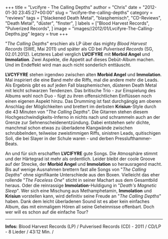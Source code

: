 +++
title = "Lvcifyre - The Calling Depths"
author = "Chris"
date = "2012-01-30 23:45:27+00:00"
slug = "lvcifyre-the-calling-depths"
category = "reviews"
tags = ["blackened Death Metal", "blasphemisch", "CD-Reviews", "Death Metal", "düster", "finster", ]
labels = ["Blood Harvest Records", "Pulverized Records", ]
image = "images//2012/01/Lvcifyre-The-Calling-Depths.jpg"
legacy = true
+++

"_The Calling Depths_" erschien als LP über das mighty _Blood Harvest Records_ (SWE, Mai 2011) und später als CD bei _Pulverised Records_ (SG, 02.01.2012). Letzteres Label verglich **LVCIFYRE** mit **Morbid Angel** und **Immolation**. Zwei Aspekte, die Appetit auf dieses Debüt-Album machen. Und im Endeffekt wird man auch nicht sonderlich enttäuscht.

**LVCYFYRE** stehen irgendwo zwischen alten **Morbid Angel** und **Immolation**. Mal inspiriert die eine Band mehr die Riffs, mal die andere mehr die Leads. Als Ergebnis gibt es auf jeden Fall blasphemischen, düsteren Death Metal mit leicht schwarzen Tendenzen. Das britische Trio - zur Einspielung des Albums wohl noch Duo - fügt zu ihren offensichtlichen Einflüssen noch einen eigenen Aspekt hinzu. Das Drumming ist fast durchgängig am oberen Anschlag der Möglichkeiten und brettert im derbsten **Krisiun**-Style durch die 43 Minuten von "_The Calling Depths_". Die Gitarren stehen diesem Hochgeschwindigkeits-Inferno in nichts nach und schrammeln auch an der Grenze zur Sehnenscheidenentzündung. Dabei entstehen sehr dichte, manchmal schon etwas zu überladene Klangwände zwischen schrubbelnden, teilweise zweistimmigen Riffs, sinistren Leads, quitischigen Soli, die bei Slayer in der Schule waren - und derben Presslufthammer-Beats.

An und für sich erschaffen **LVCIFYRE** gute Songs. Die Atmosphäre stimmt und der Härtegrad ist mehr als ordentlich. Leider bleibt der coole Groove auf der Strecke, der **Morbid Angel** und **Immolation** so herausragend macht. Bis auf wenige Ausnahmen brettern fast alle Songs von "_The Calling Depths_" ohne signifikante Unterschiede aus den Boxen. Vielleicht das eher rollende "_The Faceless One_" sticht in seiner Machart aus dem Gesamtbild heraus. Oder die reinrassige **Immolation**-Huldigung in "_Death's Magnetic Sleep_".
Wer sich eine Mischung aus Methamphetamin, **Immolation** und **Krisiun** vorstellen kann, wird definitiv seine Freude an "_The Calling Depths_" haben. Dank dem leicht überladenen Sound ist es aber kein einfaches Album, das mit einmaligem Hören all seine Geheimnisse offenbart. Doch wer will es schon auf die einfache Tour?



---
**Infos:**
Blood Harvest Records (LP) / Pulverised Records (CD) - 2011 / 
CD/LP - 8 Lieder / 43:12 Min. / 

